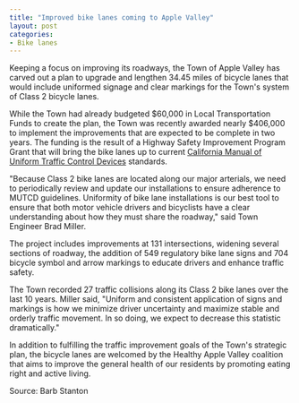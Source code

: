 ```yaml
---
title: "Improved bike lanes coming to Apple Valley"
layout: post
categories:
- Bike lanes
---
```


Keeping a focus on improving its roadways, the Town of Apple Valley has carved out a plan to upgrade and lengthen 34.45 miles of bicycle lanes that would include uniformed signage and clear markings for the Town's system of Class 2 bicycle lanes.

While the Town had already budgeted $60,000 in Local Transportation Funds to create the plan, the Town was recently awarded nearly $406,000 to implement the improvements that are expected to be complete in two years. The funding is the result of a Highway Safety Improvement Program Grant that will bring the bike lanes up to current [California Manual of Uniform Traffic Control Devices](https://dot.ca.gov/programs/safety-programs/camutcd) standards.

"Because Class 2 bike lanes are located along our major arterials, we need to periodically review and update our installations to ensure adherence to MUTCD guidelines. Uniformity of bike lane installations is our best tool to ensure that both motor vehicle drivers and bicyclists have a clear understanding about how they must share the roadway," said Town Engineer Brad Miller.

The project includes improvements at 131 intersections, widening several sections of roadway, the addition of 549 regulatory bike lane signs and 704 bicycle symbol and arrow markings to educate drivers and enhance traffic safety.

The Town recorded 27 traffic collisions along its Class 2 bike lanes over the last 10 years. Miller said, "Uniform and consistent application of signs and markings is how we minimize driver uncertainty and maximize stable and orderly traffic movement. In so doing, we expect to decrease this statistic dramatically."

In addition to fulfilling the traffic improvement goals of the Town's strategic plan, the bicycle lanes are welcomed by the Healthy Apple Valley coalition that aims to improve the general health of our residents by promoting eating right and active living.

Source: Barb Stanton
